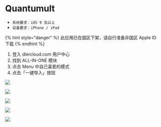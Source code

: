 # Quantumult

* `系统要求：iOS 9 及以上`
* `设备要求：iPhone / iPad`



{% hint style="danger" %}
此应用已在国区下架，请自行准备非国区 Apple ID 下载
{% endhint %}

1. 登入 dlercloud.com 用户中心
2. 找到 ALL-IN-ONE 模块
3. 点击 Menu 中自己喜爱的模式
4. 点击「一键导入」按钮

![](../../.gitbook/assets/img_0905.jpg)

![](../../.gitbook/assets/img_0907.jpg)

![](../../.gitbook/assets/img_0908.PNG)

![](../../.gitbook/assets/img_0909.PNG)

![](../../.gitbook/assets/img_0910.PNG)


